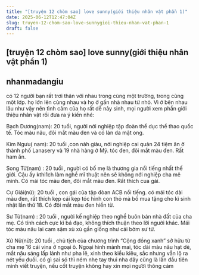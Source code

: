 ```yaml
---
title: "[truyện 12 chòm sao] love sunny(giới thiệu nhân vật phần 1)"
date: 2025-06-12T12:47:04Z
slug: truyen-12-chom-sao-love-sunnygioi-thieu-nhan-vat-phan-1
draft: false
---
```


## [truyện 12 chòm sao] love sunny(giới thiệu nhân vật phần 1)

## nhanmadangiu

có 12 người bạn rất trơi thân với nhau trong cùng một trường, trong cùng một lớp. họ lớn lên cùng nhau và họ ở gần nhà nhau từ nhỏ. Vì ở bên nhau lâu như vậy nên tình cảm của họ rất dễ nảy sinh, mọi người xem phần giới thiệu nhân vật rồi đưa ra ý kiến nhé:
 
Bạch Dương(nam): 20 tuổi, người nới nghiệp tập đoàn thể dục thể thao quốc tế. Tóc màu nâu, đôi mắt màu đen và có làn da mật ong.
 
Kim Ngưu( nam): 20 tuổi ,con nàh giàu, nới nghiệp cai quản 24 tiệm ăn ở thành phố Lanasery và 19 nhà hàng ở Mỹ. tóc đen, đôi mắt màu đen. Rất ham ăn.
 
Song Tử(nam) : 20 tuổi , người có bố mẹ là thương gia nổi tiếng nhất thế giới. Cậu ấy kthi1ch làm nghề mĩ thuật nên sẽ không nới nghiệp cha mê mình. Có mái tóc màu đen, đôi mắt màu đen. Rất thích cua gái.
 
Cự Giải(nữ): 20 tuổi , con gái của tập đòan ACB nổi tiếng. có mái tóc dài màu đen, rất thích kẹp cái kẹp tóc hình con thỏ mà bố mua tặng cho kì sinh nhật lần thứ 18. Có đôi mắt màu đen hiền từ.
 
Sư Tử(nam) : 20 tuổi , người kế nghiệp theo nghề buôn bán nhà đất của cha mẹ. Có tính cách cực kì bá đạo, không thích thuận theo lời người khác. Mái tóc màu nâu lai cam sậm xù xù gần giống như cái bờm sư tử.
 
Xứ Nữ(nữ): 20 tuổi , chủ tịch của chương trình “Cộng đồng xanh” sở hữu từ cha mẹ 16 cái vina ở ngoại ô. Ngoại hình mảnh mai, tóc dài màu nâu hạt dẻ, mắt nâu sáng lấp lánh như pha lê, xinh theo kiểu kiêu, sắc nhưng vẫn lộ ra nét yếu đuối.
có gì sai só thì ném nhẹ tay thui nha đây cũng là lần đầu tiên mình viết truyện, nếu cốt truyện không hay xin mọi người thông cảm